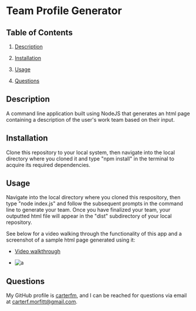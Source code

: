 # Team Profile Generator 

## Table of Contents

1. [Description](#description)

2. [Installation](#installation)

3. [Usage](#usage)

4. [Questions](#questions)

## Description <a id="description"></a>

A command line application built using NodeJS that generates an html page containing a description of the user's work team based on their input. 

## Installation <a id="installation"></a>

Clone this repository to your local system, then navigate into the local directory where you cloned it and type "npm install" in the terminal to acquire its required dependencies.

## Usage <a id="usage"></a>

Navigate into the local directory where you cloned this respository, then type "node index.js" and follow the subsequent prompts in the command line to generate your team. Once you have finalized your team, your outputted html file will appear in the "dist" subdirectory of your local repository.

See below for a video walking through the functionality of this app and a screenshot of a sample html page generated using it:

- [Video walkthrough](https://youtu.be/M1GKfrZq1CM)

- ![a](https://i.imgur.com/QI78mFa.png)


## Questions <a id="questions"></a>

My GitHub profile is [carterfm](https://github.com/carterfm), and I can be reached for questions via email at [carterf.morfitt@gmail.com](mailto:carterf.morfitt@gmail.com).
